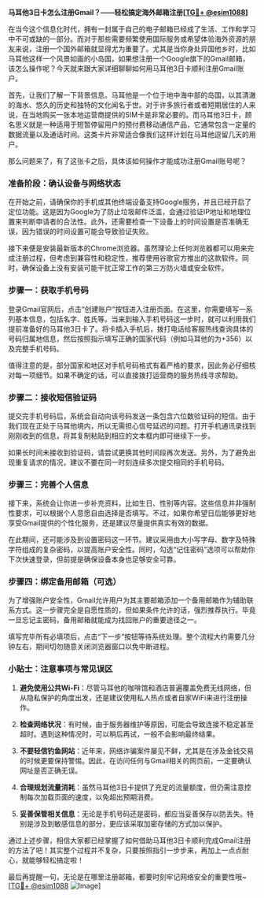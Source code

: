 **马耳他3日卡怎么注册Gmail？——轻松搞定海外邮箱注册[[TG💪+ @esim1088](https://t.me/s/esim1088)]**

在当今这个信息化时代，拥有一封属于自己的电子邮箱已经成了生活、工作和学习中不可或缺的一部分。而对于那些需要频繁使用国际服务或希望体验海外资源的朋友来说，注册一个国外邮箱就显得尤为重要了。尤其是当你身处异国他乡时，比如马耳他这样一个风景如画的小岛国，如果想注册一个Google旗下的Gmail邮箱，该怎么操作呢？今天就来跟大家详细聊聊如何用马耳他3日卡顺利注册Gmail账户。

首先，让我们了解一下背景信息。马耳他是一个位于地中海中部的岛国，以其清澈的海水、悠久的历史和独特的文化闻名于世。对于许多旅行者或者短期居住的人来说，在当地购买一张本地运营商提供的SIM卡是非常必要的。而马耳他3日卡，顾名思义就是一种适用于短暂停留用户的预付费移动通信产品，它通常包含一定量的数据流量以及通话时间。这类卡片非常适合像我们这样计划在马耳他逗留几天的用户。

那么问题来了，有了这张卡之后，具体该如何操作才能成功注册Gmail账号呢？

### 准备阶段：确认设备与网络状态

在开始之前，请确保你的手机或其他终端设备支持Google服务，并且已经开启了定位功能。这是因为Google为了防止垃圾邮件泛滥，会通过验证IP地址和地理位置来判断申请者的合法性。此外，还需要检查一下设备上的时间设置是否准确无误，因为错误的时间设置可能会导致验证失败。

接下来便是安装最新版本的Chrome浏览器。虽然理论上任何浏览器都可以用来完成注册过程，但考虑到兼容性和稳定性，推荐使用谷歌官方推出的这款软件。同时，确保设备上没有安装可能干扰正常工作的第三方防火墙或安全软件。

### 步骤一：获取手机号码

登录Gmail官网后，点击“创建账户”按钮进入注册页面。在这里，你需要填写一系列基本信息，包括名字、姓氏等。当来到输入手机号码这一步时，就可以利用我们提前准备好的马耳他3日卡了。将卡插入手机后，拨打电话给客服热线查询具体的号码归属地信息，然后按照指示填写正确的国家代码（例如马耳他的为+356）以及完整手机号码。

值得注意的是，部分国家和地区对手机号码格式有着严格的要求，因此务必仔细核对每一项细节。如果不确定的话，可以直接拨打运营商的服务热线寻求帮助。

### 步骤二：接收短信验证码

提交完手机号码后，系统会自动向该号码发送一条包含六位数验证码的短信。由于我们现在正处于马耳他境内，所以无需担心信号延迟的问题。打开手机通讯录找到刚刚收到的信息，将其复制粘贴到相应的文本框内即可继续下一步。

如果长时间未接收到验证码，请尝试更换其他时间段再次发送。另外，为了避免出现重复请求的情况，建议不要在同一时刻连续多次提交相同的手机号码。

### 步骤三：完善个人信息

接下来，系统会让你进一步补充资料，比如生日、性别等内容。这些信息并非强制性要求，可以根据个人意愿自由选择是否填写。不过，如果你希望日后能够更好地享受Gmail提供的个性化服务，还是建议尽量提供真实有效的数据。

在此期间，还可能涉及到设置密码这一环节。建议采用由大小写字母、数字及特殊字符组成的复杂密码，以提高账户安全性。同时，勾选“记住密码”选项可以帮助你下次快速登录，但前提是确保设备本身也足够安全可靠。

### 步骤四：绑定备用邮箱（可选）

为了增强账户安全性，Gmail允许用户为其主要邮箱添加一个备用邮箱作为辅助联系方式。这一步骤完全是自愿性质的，但如果条件允许的话，强烈推荐执行。毕竟一旦忘记主密码，备用邮箱就能成为找回账户的重要途径之一。

填写完毕所有必填项后，点击“下一步”按钮等待系统处理。整个流程大约需要几分钟左右，期间切勿随意关闭浏览器窗口以免中断进程。

### 小贴士：注意事项与常见误区

1. **避免使用公共Wi-Fi**：尽管马耳他的咖啡馆和酒店普遍覆盖免费无线网络，但从隐私保护的角度出发，还是建议使用私人热点或者自家WiFi来进行注册操作。
   
2. **检查网络状况**：有时候，由于服务器维护等原因，可能会导致连接不稳定甚至超时。遇到这种情况时，可以稍后再试，一般不会影响最终结果。

3. **不要轻信钓鱼网站**：近年来，网络诈骗案件屡见不鲜，尤其是在涉及金钱交易的时候更要保持警惕。因此，在访问任何与Gmail相关的网页前，一定要确认网址是否正确无误。

4. **合理规划流量消耗**：虽然马耳他3日卡提供了充足的流量额度，但仍需注意控制每次加载页面的速度，以免超出预期消费。

5. **妥善保管相关信息**：无论是手机号码还是密码，都应当妥善保存以防丢失。特别是涉及到敏感信息的部分，更应该采取加密存储的方式加以保护。

通过上述步骤，相信大家都已经掌握了如何借助马耳他3日卡顺利完成Gmail注册的方法了吧！其实整个过程并不复杂，只要按照指引一步步来，再加上一点点耐心，就能够轻松搞定啦！

最后再提醒一句，无论是在哪里注册邮箱，都要时刻牢记网络安全的重要性哦~ [[TG💪+ @esim1088](https://t.me/s/esim1088) ![Image](https://i.postimg.cc/4NQfJmqS/Snipaste-2025-05-13-00-14-12.png)]